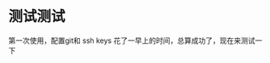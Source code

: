<html>
  <head>
    <meta charset="utf-8"/>
  </head>
  <body>
    <h1>测试测试</h1>
    <p>第一次使用，配置git和 ssh keys 花了一早上的时间，总算成功了，现在来测试一下</p>
  </body>
</html>
